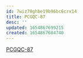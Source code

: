 ```yaml
---
id: 7wiz78ghbe19b96bc6crx14
title: PCGQC-87
desc: ''
updated: 1654867699215
created: 1654867684740
---
```


[PCGQC-87](https://sherwin-williams.atlassian.net/browse/PCGQC-87)
